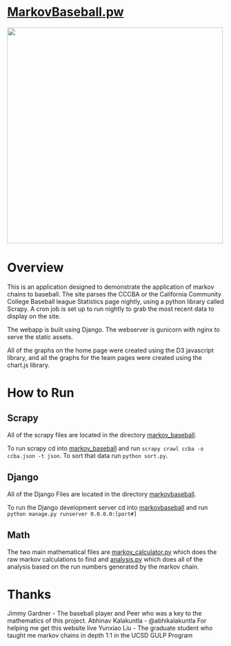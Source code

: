 [MarkovBaseball.pw](markovbaseball.pw)
=====================

<div style="position:relative; left:auto; right:auto;"><img src ="http://cl.ly/XGLw/download/Screen%20Shot%202014-08-27%20at%2011.57.27%20PM.png" height="500" /></div>


Overview
=====================
This is an application designed to demonstrate the application of markov chains to baseball. The site parses the CCCBA or the California Community College Baseball league Statistics page nightly, using a python library called Scrapy. A cron job is set up to run nightly to grab the most recent data to display on the site.

The webapp is built using Django. The webserver is gunicorn with nginx to serve the static assets. 

All of the graphs on the home page were created using the D3 javascript library, and all the graphs for the team pages were created using the chart.js library.



How to Run
=====================

Scrapy
--------------
All of the scrapy files are located in the directory [markov_baseball](https://github.com/vsharm/markovbaseball-webapp/tree/master/markov_baseball). 

To run scrapy cd into [markov_baseball](https://github.com/vsharm/markovbaseball-webapp/tree/master/markov_baseball) and run ```scrapy crawl ccba -o ccba.json -t json```. To sort that data run ```python sort.py```.

Django
--------------
All of the Django Files are located in the directory [markovbaseball](https://github.com/vsharm/markovbaseball-webapp/tree/master/markovbaseball). 

To run the Django development server cd into [markovbaseball](https://github.com/vsharm/markovbaseball-webapp/tree/master/markovbaseball) and run ```python manage.py runserver 0.0.0.0:[port#]```

Math
--------------
The two main mathematical files are [markov_calculator.py](https://github.com/vsharm/markovbaseball-webapp/blob/master/markovbaseball/ccba/markov_calculator.py) which does the raw markov calculations to find  and [analysis.py](https://github.com/vsharm/markovbaseball-webapp/blob/master/markovbaseball/ccba/analysis.py) which does all of the analysis based on the run numbers generated by the markov chain.

Thanks
=====================
Jimmy Gardner - The baseball player and Peer who was a key to the mathematics of this project.
Abhinav Kalakuntla - @abhikalakuntla For helping me get this website live
Yunxiao Liu - The graduate student who taught me markov chains in depth 1:1 in the UCSD GULP Program
